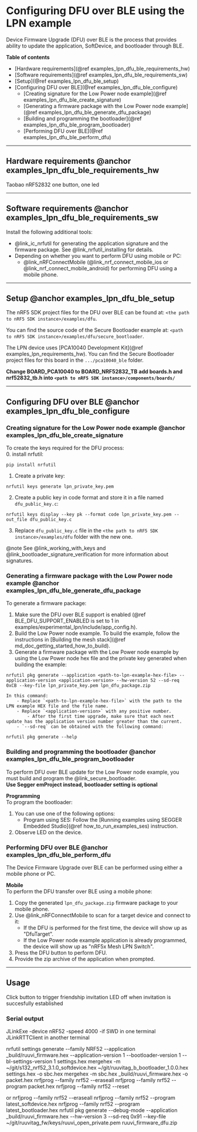 # Configuring DFU over BLE using the LPN example

Device Firmware Upgrade (DFU) over BLE is the process that provides ability to update the application,
SoftDevice, and bootloader through BLE.


**Table of contents**
- [Hardware requirements](@ref examples_lpn_dfu_ble_requirements_hw)
- [Software requirements](@ref examples_lpn_dfu_ble_requirements_sw)
- [Setup](@ref examples_lpn_dfu_ble_setup)
- [Configuring DFU over BLE](@ref examples_lpn_dfu_ble_configure)
    - [Creating signature for the Low Power node example](@ref examples_lpn_dfu_ble_create_signature)
    - [Generating a firmware package with the Low Power node example](@ref examples_lpn_dfu_ble_generate_dfu_package)
    - [Building and programming the bootloader](@ref examples_lpn_dfu_ble_program_bootloader)
    - [Performing DFU over BLE](@ref examples_lpn_dfu_ble_perform_dfu)


---

## Hardware requirements @anchor examples_lpn_dfu_ble_requirements_hw

Taobao nRF52832 one button, one led

---

## Software requirements @anchor examples_lpn_dfu_ble_requirements_sw

Install the following additional tools:
- @link_ic_nrfutil for generating the application signature and the firmware package. See @link_nrfutil_installing
for details.
- Depending on whether you want to perform DFU using mobile or PC:
    - @link_nRFConnectMobile (@link_nrf_connect_mobile_ios or @link_nrf_connect_mobile_android) for performing DFU using a mobile phone.


---

## Setup @anchor examples_lpn_dfu_ble_setup

The nRF5 SDK project files for the DFU over BLE can be found at: `<the path to nRF5 SDK instance>/examples/dfu`.

You can find the source code of the Secure Bootloader example at: `<path to nRF5 SDK instance>/examples/dfu/secure_bootloader`.

The LPN device uses [PCA10040 Development Kit](@ref examples_lpn_requirements_hw).
 You can find the Secure Bootloader project files for this board in the `.../pca10040_ble` folder. 
 
 **Change BOARD_PCA10040 to BOARD_NRF52832_TB**
 **add boards.h and nrf52832_tb.h into `<path to nRF5 SDK instance>/components/boards/`**

---


## Configuring DFU over BLE @anchor examples_lpn_dfu_ble_configure


### Creating signature for the Low Power node example @anchor examples_lpn_dfu_ble_create_signature

To create the keys required for the DFU process:  
0. install nrfutil:
```
pip install nrfutil
```
1. Create a private key:
```
nrfutil keys generate lpn_private_key.pem
```
2. Create a public key in code format and store it in a file named `dfu_public_key.c`:
```
nrfutil keys display --key pk --format code lpn_private_key.pem --out_file dfu_public_key.c
```
3. Replace `dfu_public_key.c` file in the `<the path to nRF5 SDK instance>/examples/dfu` folder with the new one.

@note See @link_working_with_keys and @link_bootloader_signature_verification for more information about signatures.

### Generating a firmware package with the Low Power node example @anchor examples_lpn_dfu_ble_generate_dfu_package

To generate a firmware package:
1. Make sure the DFU over BLE support is enabled (@ref BLE_DFU_SUPPORT_ENABLED is set to 1
in examples/experimental_lpn/include/app_config.h).
2. Build the Low Power node example. To build the example, follow the instructions in
[Building the mesh stack](@ref md_doc_getting_started_how_to_build).
3. Generate a firmware package with the Low Power node example by using the
Low Power node hex file and the private key generated when building the example:
```
nrfutil pkg generate --application <path-to-lpn-example-hex-file> --application-version <application-version> --hw-version 52 --sd-req 0xCB --key-file lpn_private_key.pem lpn_dfu_package.zip
```
    In this command:
        - Replace `<path-to-lpn-example-hex-file>` with the path to the LPN example HEX file and the file name.
        - Replace `<application-version>` with any positive number.
            - After the first time upgrade, make sure that each next update has the application version number greater than the current.
        - `--sd-req` can be obtained with the following command:
```
nrfutil pkg generate --help
```


### Building and programming the bootloader @anchor examples_lpn_dfu_ble_program_bootloader

To perform DFU over BLE update for the Low Power node example, you must build and program the @link_secure_bootloader.  
**Use Segger emProject instead, bootloader setting is optional**


**Programming**<br>
To program the bootloader:
1. You can use one of the following options:
    - Program using SES: Follow the [Running examples using SEGGER Embedded Studio](@ref how_to_run_examples_ses)
    instruction.
2. Observe LED on the device. 

### Performing DFU over BLE @anchor examples_lpn_dfu_ble_perform_dfu

The Device Firmware Upgrade over BLE can be performed using either a mobile phone or PC.

**Mobile**<br>
To perform the DFU transfer over BLE using a mobile phone:
1. Copy the generated `lpn_dfu_package.zip` firmware package to your mobile phone.
2. Use @link_nRFConnectMobile to scan for a target device and connect to it:
    - If the DFU is performed for the first time, the device will show up as "DfuTarget".
    - If the Low Power node example application is already programmed, the device will show up as "nRF5x Mesh LPN Switch".
3. Press the DFU button to perform DFU.
4. Provide the zip archive of the application when prompted.


---

## Usage
Click button to trigger friendship invitation
LED off when invitation is succesfully established 

### Serial output
JLinkExe -device nRF52 -speed 4000 -if SWD     in one terminal
JLinkRTTClient               in another terminal


nrfutil settings generate --family NRF52 --application _build/ruuvi_firmware.hex --application-version 1 --bootloader-version 1 --bl-settings-version 1 settings.hex
mergehex -m ~/git/s132_nrf52_3.1.0_softdevice.hex ~/git/ruuvitag_b_bootloader_1.0.0.hex settings.hex -o sbc.hex
mergehex -m sbc.hex _build/ruuvi_firmware.hex -o packet.hex
nrfjprog --family nrf52 --eraseall
nrfjprog --family nrf52 --program packet.hex
nrfjprog --family nrf52 --reset

or 
nrfjprog --family nrf52 --eraseall
nrfjprog --family nrf52 --program latest_softdevice.hex
nrfjprog --family nrf52 --program latest_bootloader.hex
nrfutil pkg generate --debug-mode --application _build/ruuvi_firmware.hex --hw-version 3 --sd-req 0x91 --key-file ~/git/ruuvitag_fw/keys/ruuvi_open_private.pem ruuvi_firmware_dfu.zip